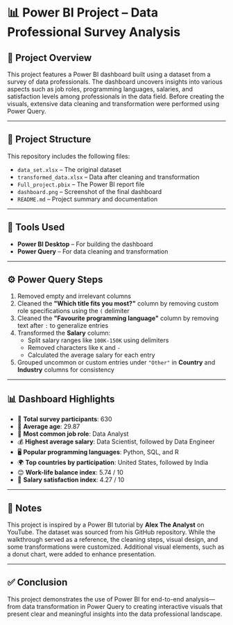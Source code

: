 # 📊 Power BI Project – Data Professional Survey Analysis

## 📌 Project Overview  
This project features a Power BI dashboard built using a dataset from a survey of data professionals. The dashboard uncovers insights into various aspects such as job roles, programming languages, salaries, and satisfaction levels among professionals in the data field. Before creating the visuals, extensive data cleaning and transformation were performed using Power Query.

---

## 📁 Project Structure  
This repository includes the following files:

- `data_set.xlsx` – The original dataset  
- `transformed_data.xlsx` – Data after cleaning and transformation  
- `Full_project.pbix` – The Power BI report file  
- `dashboard.png` – Screenshot of the final dashboard  
- `README.md` – Project summary and documentation  

---

## 🔧 Tools Used  
- **Power BI Desktop** – For building the dashboard  
- **Power Query** – For data cleaning and transformation  

---

## ⚙️ Power Query Steps  

1. Removed empty and irrelevant columns  
2. Cleaned the **"Which title fits you most?"** column by removing custom role specifications using the `(` delimiter  
3. Cleaned the **"Favourite programming language"** column by removing text after `:` to generalize entries  
4. Transformed the **Salary** column:  
   - Split salary ranges like `100K-150K` using delimiters  
   - Removed characters like `K` and `-`  
   - Calculated the average salary for each entry  
5. Grouped uncommon or custom entries under `"Other"` in **Country** and **Industry** columns for consistency  

---

## 📊 Dashboard Highlights  

- 👥 **Total survey participants**: 630  
- 🎂 **Average age**: 29.87  
- 💼 **Most common job role**: Data Analyst  
- 💰 **Highest average salary**: Data Scientist, followed by Data Engineer  
- 🖥️ **Popular programming languages**: Python, SQL, and R  
- 🌍 **Top countries by participation**: United States, followed by India  
- 😊 **Work-life balance index**: 5.74 / 10  
- 💸 **Salary satisfaction index**: 4.27 / 10  

---

## 📝 Notes  
This project is inspired by a Power BI tutorial by **Alex The Analyst** on YouTube. The dataset was sourced from his GitHub repository. While the walkthrough served as a reference, the cleaning steps, visual design, and some transformations were customized. Additional visual elements, such as a donut chart, were added to enhance presentation.

---

## ✅ Conclusion  
This project demonstrates the use of Power BI for end-to-end analysis—from data transformation in Power Query to creating interactive visuals that present clear and meaningful insights into the data professional landscape.
